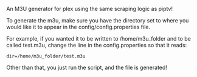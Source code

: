 An M3U generator for plex using the same scraping logic as piptv!

To generate the m3u, make sure you have the directory set to where you would like it to
appear in the config/config.properties file.

For example, if you wanted it to be written to /home/m3u_folder and to be called
test.m3u, change the line in the config.properties so that it reads:

```
dir=/home/m3u_folder/test.m3u
```

Other than that, you just run the script, and the file is generated!